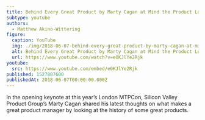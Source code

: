 ```yaml
---
title: Behind Every Great Product by Marty Cagan at Mind the Product London 2016
subtype: youtube
authors:
  - Matthew Akino-Wittering
figure:
  caption: YouTube
  img: ./img/2018-06-07-behind-every-great-product-by-marty-cagan-at-mind-the-product-london-2016.jpg
  alt: Behind Every Great Product by Marty Cagan at Mind the Product London 2016
  url: https://www.youtube.com/watch?v=e0KJlYe2Rjk
youtube:
  src: https://www.youtube.com/embed/e0KJlYe2Rjk
published: 1527807600
publishedAt: 2018-06-07T00:00:00.000Z
---
```

In the opening keynote at this year’s London MTPCon, Silicon Valley Product Group’s Marty Cagan shared his latest thoughts on what makes a great product manager by looking at the history of some great products.
